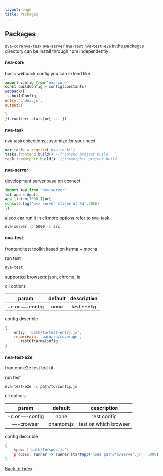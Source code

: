 ```yaml
---
layout: page
title: Packages
---
```


## Packages

`nva-core` `nva-task` `nva-server` `nva-test` `nva-test-e2e` in the packages directory can be install through npm independently

#### nva-core

basic webpack config,you can extend like

```javascript
import config from 'nva-core'
const buildConfig = config(constants)
webpack({
...buildConfig,
entry:'index.js',
output:{
    ...
}
}).run((err,stats)=>{ ... })
```

#### nva-task 

nva task collections,customize for your need

```javascript
var tasks = require('nva-tasks')
tasks.frontend.build() //frontend project build
task.isomorphic.build()  //isomorphic project build
```
  
#### nva-server

development server base on connect

```javascript
import App from 'nva-server'
let app = App()
app.listen(3000,()=>{
console.log('==> server stared at %d',3000)
})
```

alsoo can run it in cli,more options refer to [nva-task](https://github.com/ali322/nva/blob/master/packages/nva-server/README.md)

```bash
nva-server -p 5000 -c src
```

#### nva-test

frontend test toolkit based on karma + mocha

run test

```bash
nva-test
```
supported browsers: json, chrome, ie

cli options

|     param      |  default   |     description     |
| :----------: | :----: | :----------: |
| -c or —-config |   none    |    test config    |

config describle

```javascript
{
    entry: 'path/to/test-entry.js',
    reportPath: 'path/to/coverage',
    ...restOfKarmaConfig
}
```

#### nva-test-e2e

frontend e2e test toolkit

run test

```bash
nva-test-e2e -c path/to/config.js
```

cli options

|     param      |  default   |     description     |
| :----------: | :----: | :----------: |
| -c or —-config |   none    |    test config    |
| —-browser |   phantom.js    |    test on which browser    |

config describle

```javascript
{
    spec: ['path/to/spec.js'],
    process: runner => runner.startApp('node path/to/server.js', 3000)
}
```

[Back to Index](./index.md)